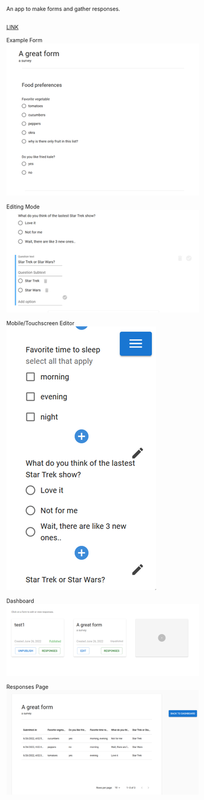 

An app to make forms and gather responses. <br/><br/>

<a href="https://form-idable.herokuapp.com">LINK</a><br/><br/>
Example Form<br/>
<img src="./assets/Capture1.PNG"/><br/><br/>
Editing Mode<br/>
<img src="./assets/Capture2.PNG"/><br/><br/>
Mobile/Touchscreen Editor<br/>
<img src="./assets/Capture3.PNG"/><br/><br/>
Dashboard<br/>
<img src="./assets/Capture4.PNG"/><br/><br/>
Responses Page<br/>
<img src="./assets/Capture5.PNG"/><br/><br/>

